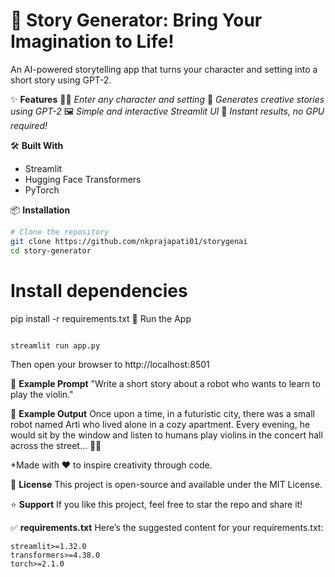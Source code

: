 # 📖 Story Generator: Bring Your Imagination to Life!

An AI-powered storytelling app that turns your character and setting into a short story using GPT-2.

✨ **Features**
🧙‍♂️ *Enter any character and setting*
🤖 *Generates creative stories using GPT-2*
🖼️ *Simple and interactive Streamlit UI*
🚀 *Instant results, no GPU required!*

🛠️ **Built With**
* Streamlit
* Hugging Face Transformers
* PyTorch

📦 **Installation**
```bash
# Clone the repository
git clone https://github.com/nkprajapati01/storygenai
cd story-generator
```
# Install dependencies
pip install -r requirements.txt
🚀 Run the App
```bash

streamlit run app.py
```
Then open your browser to http://localhost:8501

🧙 **Example Prompt**
"Write a short story about a robot who wants to learn to play the violin."

📜 **Example Output**
Once upon a time, in a futuristic city, there was a small robot named Arti who lived alone in a cozy apartment. Every evening, he would sit by the window and listen to humans play violins in the concert hall across the street... 🎻✨


*Made with ❤️ to inspire creativity through code.

📄 **License**
This project is open-source and available under the MIT License.

⭐️ **Support**
If you like this project, feel free to star the repo and share it!

✅ **requirements.txt**
Here’s the suggested content for your requirements.txt:
```text 
streamlit>=1.32.0
transformers>=4.38.0
torch>=2.1.0
```
